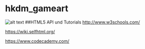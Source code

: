# hkdm_gameart
![alt text](https://upload.wikimedia.org/wikipedia/commons/d/dd/Muybridge_race_horse_animated.gif "")
##HTML5 API und Tutorials
http://www.w3schools.com/

https://wiki.selfhtml.org/

https://www.codecademy.com/

